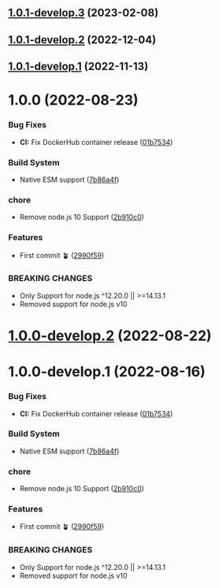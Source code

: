 ## [1.0.1-develop.3](https://github.com/sebbo2002/vestaboard/compare/v1.0.1-develop.2...v1.0.1-develop.3) (2023-02-08)

## [1.0.1-develop.2](https://github.com/sebbo2002/vestaboard/compare/v1.0.1-develop.1...v1.0.1-develop.2) (2022-12-04)

## [1.0.1-develop.1](https://github.com/sebbo2002/vestaboard/compare/v1.0.0...v1.0.1-develop.1) (2022-11-13)

# 1.0.0 (2022-08-23)


### Bug Fixes

* **CI:** Fix DockerHub container release ([01b7534](https://github.com/sebbo2002/vestaboard/commit/01b753406d1f1ef24a949c7d7b946d99b779d013))


### Build System

* Native ESM support ([7b86a4f](https://github.com/sebbo2002/vestaboard/commit/7b86a4f1187c387a3a5792e1fb72d822b04e3631))


### chore

* Remove node.js 10 Support ([2b910c0](https://github.com/sebbo2002/vestaboard/commit/2b910c09bc8a41085fc4472159494d8738d5521e))


### Features

* First commit 🪴 ([2990f59](https://github.com/sebbo2002/vestaboard/commit/2990f59684e5327df6b7dbee587f5dd5cc5cf148))


### BREAKING CHANGES

* Only Support for node.js ^12.20.0 || >=14.13.1
* Removed support for node.js v10

# [1.0.0-develop.2](https://github.com/sebbo2002/vestaboard/compare/v1.0.0-develop.1...v1.0.0-develop.2) (2022-08-22)

# 1.0.0-develop.1 (2022-08-16)


### Bug Fixes

* **CI:** Fix DockerHub container release ([01b7534](https://github.com/sebbo2002/vestaboard/commit/01b753406d1f1ef24a949c7d7b946d99b779d013))


### Build System

* Native ESM support ([7b86a4f](https://github.com/sebbo2002/vestaboard/commit/7b86a4f1187c387a3a5792e1fb72d822b04e3631))


### chore

* Remove node.js 10 Support ([2b910c0](https://github.com/sebbo2002/vestaboard/commit/2b910c09bc8a41085fc4472159494d8738d5521e))


### Features

* First commit 🪴 ([2990f59](https://github.com/sebbo2002/vestaboard/commit/2990f59684e5327df6b7dbee587f5dd5cc5cf148))


### BREAKING CHANGES

* Only Support for node.js ^12.20.0 || >=14.13.1
* Removed support for node.js v10

